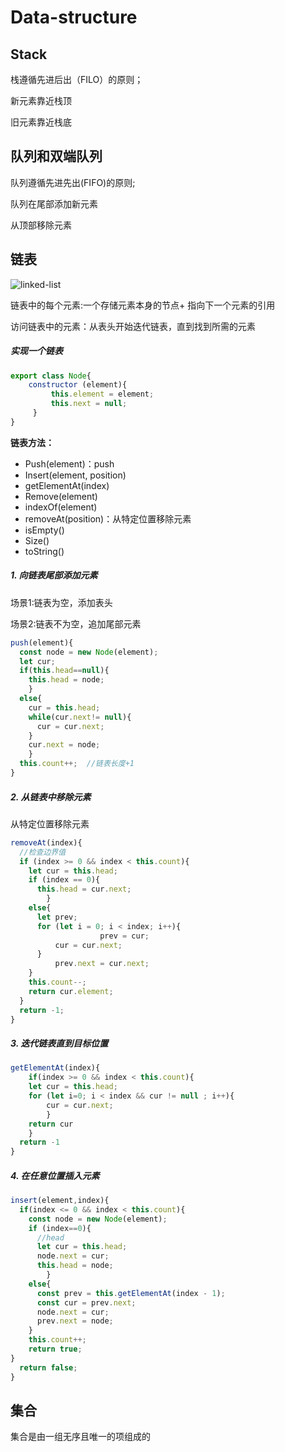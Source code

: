 # Data-structure

## Stack

栈遵循先进后出（FILO）的原则；

新元素靠近栈顶

旧元素靠近栈底

## 队列和双端队列

队列遵循先进先出(FIFO)的原则;

队列在尾部添加新元素

从顶部移除元素

## 链表

![linked-list](https://gitee.com/zihengheng/img-bed/raw/master/%20images/linked_list.png)

链表中的每个元素:一个存储元素本身的节点+ 指向下一个元素的引用

访问链表中的元素：从表头开始迭代链表，直到找到所需的元素

##### 实现一个链表

```javascript
export class Node{
	constructor (element){
	     this.element = element;
	     this.next = null;
     }
}
```

**链表方法：**

* Push(element)：push
* Insert(element, position)
* getElementAt(index)
* Remove(element)
* indexOf(element)
* removeAt(position)：从特定位置移除元素
* isEmpty()
* Size()
* toString()

##### 1. 向链表尾部添加元素

场景1:链表为空，添加表头

场景2:链表不为空，追加尾部元素

```javascript
push(element){
  const node = new Node(element);
  let cur;
  if(this.head==null){
    this.head = node;
	}
  else{
    cur = this.head;
    while(cur.next!= null){
      cur = cur.next;
    }
    cur.next = node;
	}
  this.count++;  //链表长度+1
}
```

##### 2. 从链表中移除元素

从特定位置移除元素

```javascript
removeAt(index){
  //检查边界值
  if (index >= 0 && index < this.count){
    let cur = this.head;
    if (index == 0){
      this.head = cur.next;
		}
    else{
      let prev;
      for (let i = 0; i < index; i++){
					prev = cur;
          cur = cur.next;
      }
          prev.next = cur.next;
    }
    this.count--;
    return cur.element;
  }
  return -1;
}
```

##### 3. 迭代链表直到目标位置

```javascript
getElementAt(index){
	if(index >= 0 && index < this.count){
    let cur = this.head;
    for (let i=0; i < index && cur != null ; i++){
      	cur = cur.next;	
		}
    return cur
	}
  return -1
}
```

##### 4. 在任意位置插入元素

```javascript
insert(element,index){
  if(index <= 0 && index < this.count){
    const node = new Node(element);
    if (index==0){
      //head
      let cur = this.head;
      node.next = cur;
      this.head = node;
		}
    else{
      const prev = this.getElementAt(index - 1);
      const cur = prev.next;
      node.next = cur;
      prev.next = node;	
    }
    this.count++;
    return true;
}
  return false;
}
```

## 集合

集合是由一组无序且唯一的项组成的




